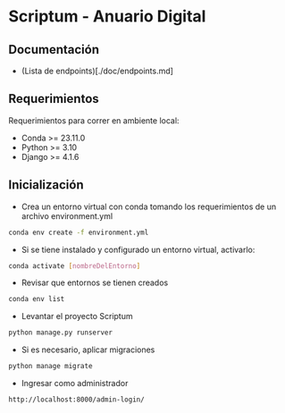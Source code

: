 # Scriptum - Anuario Digital

## Documentación
- (Lista de endpoints)[./doc/endpoints.md]

## Requerimientos
Requerimientos para correr en ambiente local:
  - Conda >= 23.11.0
  - Python >= 3.10
  - Django >= 4.1.6

## Inicialización

- Crea un entorno virtual con conda tomando los requerimientos de un archivo environment.yml
```bash
conda env create -f environment.yml
```

- Si se tiene instalado y configurado un entorno virtual, activarlo:
```bash
conda activate [nombreDelEntorno]
```
- Revisar que entornos se tienen creados
```bash
conda env list
```  

- Levantar el proyecto Scriptum
```bash
python manage.py runserver
```
- Si es necesario, aplicar migraciones
```bash
python manage migrate
```
- Ingresar como administrador
```bash
http://localhost:8000/admin-login/
```

